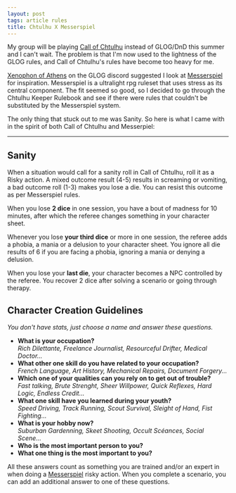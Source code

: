```yaml
---
layout: post
tags: article rules
title: Chtulhu X Messerspiel
---
```


My group will be playing [Call of Chtulhu](https://www.chaosium.com/call-of-cthulhu-getting-started/) instead of GLOG/DnD this summer and I can't wait. The problem is that I'm now used to the lightness of the GLOG rules, and Call of Chtulhu's rules have become too heavy for me. 

[Xenophon of Athens](https://xenophonsramblings.blogspot.com/) on the GLOG discord suggested I look at [Messerspiel](https://ozbrowning.itch.io/messerspiel) for inspiration. Messerspiel is a ultralight rpg ruleset that uses stress as its central component. The fit seemed so good, so I decided to go through the Chtulhu Keeper Rulebook and see if there were rules that couldn't be substituted by the Messerspiel system.

The only thing that stuck out to me was Sanity. So here is what I came with in the spirit of both Call of Chtulhu and Messerpiel:

---

## Sanity

When a situation would call for a sanity roll in Call of Chtulhu, roll it as a Risky action. A mixed outcome result (4-5) results in screaming or vomiting, a bad outcome roll (1-3) makes you lose a die. You can resist this outcome as per Messerspiel rules.

When you lose **2 dice** in one session, you have a bout of madness for 10 minutes, after which the referee changes something in your character sheet.

Whenever you lose **your third dice** or more in one session, the referee adds a phobia, a mania or a delusion to your character sheet. You ignore all die results of 6 if you are facing a phobia, ignoring a mania or denying a delusion.

When you lose your **last die**, your character becomes a NPC controlled by the referee. You recover 2 dice after solving a scenario or going through therapy.

## Character Creation Guidelines

_You don't have stats, just choose a name and answer these questions._

- **What is your occupation?** <br> _Rich Dilettante, Freelance Journalist, Resourceful Drifter, Medical Doctor..._
- **What other one skill do you have related to your occupation?** <br> _French Language, Art History, Mechanical Repairs, Document Forgery..._
- **Which one of your qualities can you rely on to get out of trouble?** <br> _Fast talking, Brute Strenght, Sheer Willpower, Quick Reflexes, Hard Logic, Endless Credit..._
- **What one skill have you learned during your youth?** <br> _Speed Driving, Track Running, Scout Survival, Sleight of Hand, Fist Fighting..._
- **What is your hobby now?** <br> _Suburban Gardenning, Skeet Shooting, Occult Scéances, Social Scene..._
- **Who is the most important person to you?**
- **What one thing is the most important to you?**

All these answers count as something you are trained and/or an expert in when doing a [Messerspiel](https://ozbrowning.itch.io/messerspiel) risky action. When you complete a scenario, you can add an additional answer to one of these questions.
